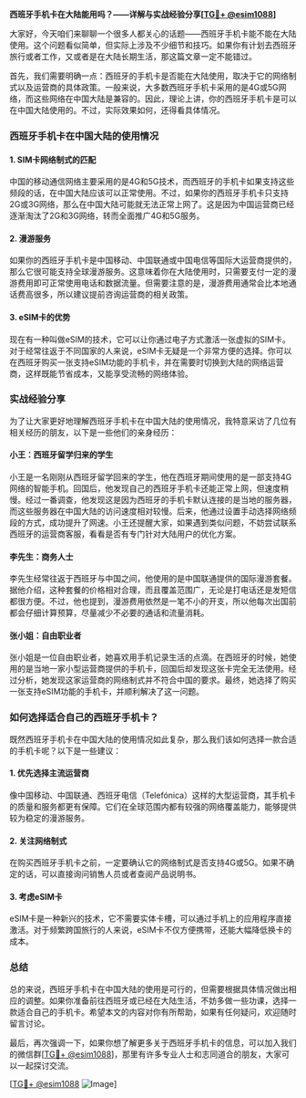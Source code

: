 **西班牙手机卡在大陆能用吗？——详解与实战经验分享[[TG💪+ @esim1088](https://t.me/s/esim1088)]**

大家好，今天咱们来聊聊一个很多人都关心的话题——西班牙手机卡能不能在大陆使用。这个问题看似简单，但实际上涉及不少细节和技巧。如果你有计划去西班牙旅行或者工作，又或者是在大陆长期生活，那这篇文章一定不能错过。

首先，我们需要明确一点：西班牙的手机卡是否能在大陆使用，取决于它的网络制式以及运营商的具体政策。一般来说，大多数西班牙手机卡采用的是4G或5G网络，而这些网络在中国大陆是兼容的。因此，理论上讲，你的西班牙手机卡是可以在中国大陆使用的。不过，实际效果如何，还得看具体情况。

### 西班牙手机卡在中国大陆的使用情况

#### 1. **SIM卡网络制式的匹配**
   中国的移动通信网络主要采用的是4G和5G技术，而西班牙的手机卡如果支持这些频段的话，在中国大陆应该可以正常使用。不过，如果你的西班牙手机卡只支持2G或3G网络，那么在中国大陆可能就无法正常上网了。这是因为中国运营商已经逐渐淘汰了2G和3G网络，转而全面推广4G和5G服务。

#### 2. **漫游服务**
   如果你的西班牙手机卡是中国移动、中国联通或中国电信等国际大运营商提供的，那么它很可能支持全球漫游服务。这意味着你在大陆使用时，只需要支付一定的漫游费用即可正常使用电话和数据流量。但需要注意的是，漫游费用通常会比本地通话费高很多，所以建议提前咨询运营商的相关政策。

#### 3. **eSIM卡的优势**
   现在有一种叫做eSIM的技术，它可以让你通过电子方式激活一张虚拟的SIM卡。对于经常往返于不同国家的人来说，eSIM卡无疑是一个非常方便的选择。你可以在西班牙购买一张支持eSIM功能的手机卡，并在需要时切换到大陆的网络运营商，这样既能节省成本，又能享受流畅的网络体验。

### 实战经验分享

为了让大家更好地理解西班牙手机卡在中国大陆的使用情况，我特意采访了几位有相关经历的朋友，以下是一些他们的亲身经历：

#### 小王：西班牙留学归来的学生
小王是一名刚刚从西班牙留学回来的学生，他在西班牙期间使用的是一部支持4G网络的智能手机。回国后，他发现自己的西班牙手机卡还能正常上网，但速度稍慢。经过一番调查，他发现这是因为西班牙的手机卡默认连接的是当地的服务器，而这些服务器在中国大陆的访问速度相对较慢。后来，他通过设置手动选择网络频段的方式，成功提升了网速。小王还提醒大家，如果遇到类似问题，不妨尝试联系西班牙的运营商客服，看看是否有专门针对大陆用户的优化方案。

#### 李先生：商务人士
李先生经常往返于西班牙与中国之间，他使用的是中国联通提供的国际漫游套餐。据他介绍，这种套餐的价格相对合理，而且覆盖范围广，无论是打电话还是发短信都很方便。不过，他也提到，漫游费用依然是一笔不小的开支，所以他每次出国前都会仔细计算预算，尽量减少不必要的通话和流量消耗。

#### 张小姐：自由职业者
张小姐是一位自由职业者，她喜欢用手机记录生活的点滴。在西班牙的时候，她使用的是当地一家小型运营商提供的手机卡，回国后却发现这张卡完全无法使用。经过分析，她发现这家运营商的网络制式并不符合中国的要求。最终，她选择了购买一张支持eSIM功能的手机卡，并顺利解决了这一问题。

### 如何选择适合自己的西班牙手机卡？

既然西班牙手机卡在中国大陆的使用情况如此复杂，那么我们该如何选择一款合适的手机卡呢？以下是一些建议：

#### 1. **优先选择主流运营商**
   像中国移动、中国联通、西班牙电信（Telefónica）这样的大型运营商，其手机卡的质量和服务都更有保障。它们在全球范围内都有较强的网络覆盖能力，能够提供较为稳定的漫游服务。

#### 2. **关注网络制式**
   在购买西班牙手机卡之前，一定要确认它的网络制式是否支持4G或5G。如果不确定的话，可以直接询问销售人员或者查阅产品说明书。

#### 3. **考虑eSIM卡**
   eSIM卡是一种新兴的技术，它不需要实体卡槽，可以通过手机上的应用程序直接激活。对于频繁跨国旅行的人来说，eSIM卡不仅方便携带，还能大幅降低换卡的成本。

### 总结

总的来说，西班牙手机卡在中国大陆的使用是可行的，但需要根据具体情况做出相应的调整。如果你准备前往西班牙或已经在大陆生活，不妨多做一些功课，选择一款适合自己的手机卡。希望本文的内容对你有所帮助，如果有任何疑问，欢迎随时留言讨论。

最后，再次强调一下，如果你想了解更多关于西班牙手机卡的信息，可以加入我们的微信群[[TG💪+ @esim1088](https://t.me/s/esim1088)]，那里有许多专业人士和志同道合的朋友，大家可以一起探讨交流。

[[TG💪+ @esim1088](https://t.me/s/esim1088) ![Image](https://i.postimg.cc/4NQfJmqS/Snipaste-2025-05-13-00-14-12.png)]